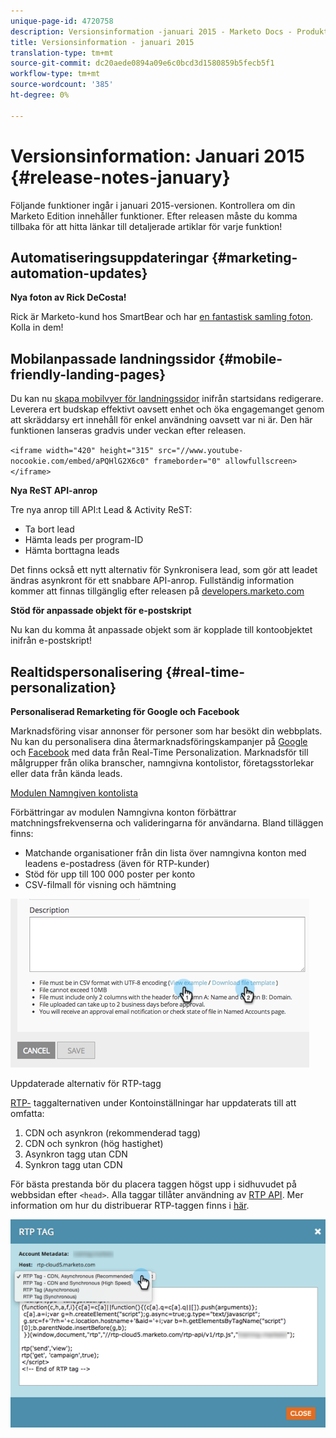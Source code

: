 ```yaml
---
unique-page-id: 4720758
description: Versionsinformation -januari 2015 - Marketo Docs - Produktdokumentation
title: Versionsinformation - januari 2015
translation-type: tm+mt
source-git-commit: dc20aede0894a09e6c0bcd3d1580859b5fecb5f1
workflow-type: tm+mt
source-wordcount: '385'
ht-degree: 0%

---
```



# Versionsinformation: Januari 2015 {#release-notes-january}

Följande funktioner ingår i januari 2015-versionen. Kontrollera om din Marketo Edition innehåller funktioner. Efter releasen måste du komma tillbaka för att hitta länkar till detaljerade artiklar för varje funktion!

## Automatiseringsuppdateringar {#marketing-automation-updates}

**Nya foton av Rick DeCosta!**

Rick är Marketo-kund hos SmartBear och har [en fantastisk samling foton](https://www.flickr.com/photos/rickdecosta). Kolla in dem!

## Mobilanpassade landningssidor {#mobile-friendly-landing-pages}

Du kan nu [skapa mobilvyer för landningssidor](/help/marketo/product-docs/demand-generation/landing-pages/free-form-landing-pages/add-a-mobile-view-for-your-free-form-landing-page.md) inifrån startsidans redigerare. Leverera ert budskap effektivt oavsett enhet och öka engagemanget genom att skräddarsy ert innehåll för enkel användning oavsett var ni är. Den här funktionen lanseras gradvis under veckan efter releasen.

`<iframe width="420" height="315" src="//www.youtube-nocookie.com/embed/aPQHlG2X6c0" frameborder="0" allowfullscreen></iframe>`

**Nya ReST API-anrop**

Tre nya anrop till API:t Lead &amp; Activity ReST:

* Ta bort lead
* Hämta leads per program-ID
* Hämta borttagna leads

Det finns också ett nytt alternativ för Synkronisera lead, som gör att leadet ändras asynkront för ett snabbare API-anrop. Fullständig information kommer att finnas tillgänglig efter releasen på [developers.marketo.com](http://developers.marketo.com)

**Stöd för anpassade objekt för e-postskript**

Nu kan du komma åt anpassade objekt som är kopplade till kontoobjektet inifrån e-postskript!

## Realtidspersonalisering {#real-time-personalization}

**Personaliserad Remarketing för Google och Facebook**

Marknadsföring visar annonser för personer som har besökt din webbplats. Nu kan du personalisera dina återmarknadsföringskampanjer på [Google](/help/marketo/product-docs/web-personalization/website-retargeting/personalized-remarketing-in-google.md) och [Facebook](/help/marketo/product-docs/web-personalization/website-retargeting/personalized-remarketing-in-facebook.md) med data från Real-Time Personalization. Marknadsför till målgrupper från olika branscher, namngivna kontolistor, företagsstorlekar eller data från kända leads.

[Modulen Namngiven kontolista](/help/marketo/product-docs/web-personalization/account-based-web-marketing/create-a-new-account-list.md)

Förbättringar av modulen Namngivna konton förbättrar matchningsfrekvenserna och valideringarna för användarna. Bland tilläggen finns:

* Matchande organisationer från din lista över namngivna konton med leadens e-postadress (även för RTP-kunder)
* Stöd för upp till 100 000 poster per konto
* CSV-filmall för visning och hämtning

![](assets/image2015-1-14-11-3a12-3a16.png)

Uppdaterade alternativ för RTP-tagg

[RTP-](http://docs.marketo.com/display/docs/rtp+tag+implementation) taggalternativen under Kontoinställningar har uppdaterats till att omfatta:

1. CDN och asynkron (rekommenderad tagg)
1. CDN och synkron (hög hastighet)
1. Asynkron tagg utan CDN
1. Synkron tagg utan CDN

För bästa prestanda bör du placera taggen högst upp i sidhuvudet på webbsidan efter `<head>`. Alla taggar tillåter användning av [RTP API](http://developers.marketo.com/documentation/websites/rtp-js-api/). Mer information om hur du distribuerar RTP-taggen finns i [här](/help/marketo/product-docs/web-personalization/rtp-tag-implementation/deploy-the-rtp-javascript.md).

![](assets/image2015-1-15-13-3a30-3a45.png)
